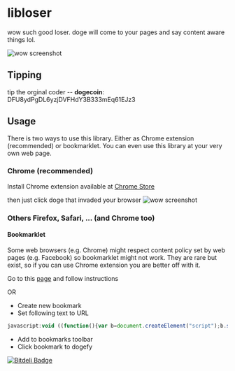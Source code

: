 libloser
=======

wow such good loser. doge will come to your pages and say content aware things lol.

![wow screenshot](https://raw.github.com/ljalonen/libdoge/master/screenshots/libdoge.gif)

## Tipping
tip the orginal coder -- **dogecoin**: DFU8ydPgDL6yzjDVFHdY3B333mEq61EJz3

## Usage
There is two ways to use this library. Either as Chrome extension (recommended) or bookmarklet. You can even use this library at your very own web page.

### Chrome (recommended)
Install Chrome extension available at [Chrome Store][chromestore]


then just click doge that invaded your browser
![wow screenshot](https://raw.github.com/ljalonen/libdoge/master/screenshots/chrome-extension.png)


### Others Firefox, Safari, ... (and Chrome too) 

#### Bookmarklet
Some web browsers (e.g. Chrome) might respect content policy set by web pages (e.g. Facebook) so bookmarklet might not work. They are rare but exist, so if you can use Chrome extension you are better off with it.

Go to this [page][bookmarklet] and follow instructions

OR

* Create new bookmark
* Set following text to URL

```javascript
javascript:void ((function(){var b=document.createElement("script");b.setAttribute("src","https://raw.githubusercontent.com/EpicFace012/libloser/master/libdoge/bookmarklet-min.js");document.body.appendChild(b)})());
```

* Add to bookmarks toolbar
* Click bookmark to dogefy


[![Bitdeli Badge](https://d2weczhvl823v0.cloudfront.net/ljalonen/libdoge/trend.png)](https://bitdeli.com/free "Bitdeli Badge")

   [chromestore]: https://chrome.google.com/webstore/detail/such-good-doge/ifbchccfedjkkhlnffjckaghjdpchhmo  "Chrome store"
   [bookmarklet]: https://rawgithub.com/ljalonen/libdoge/master/bookmarklet.html "Doge"
   [wikibookmarklet]: http://en.wikipedia.org/wiki/Bookmarklet "Bookmarklet"
